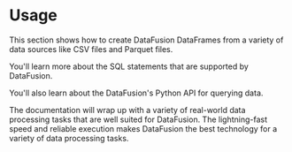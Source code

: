 # Usage

This section shows how to create DataFusion DataFrames from a variety of data sources like CSV files and Parquet files.

You'll learn more about the SQL statements that are supported by DataFusion.

You'll also learn about the DataFusion's Python API for querying data.

The documentation will wrap up with a variety of real-world data processing tasks that are well suited for DataFusion.  The lightning-fast speed and reliable execution makes DataFusion the best technology for a variety of data processing tasks.
